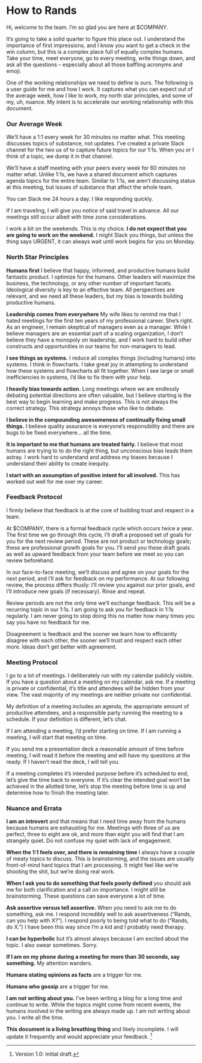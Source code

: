 # How to Rands
Hi, welcome to the team. I’m so glad you are here at $COMPANY. 

It’s going to take a solid quarter to figure this place out. I understand the importance of first impressions, and I know you want to get a check in the win column, but this is a complex place full of equally complex humans. Take your time, meet everyone, go to every meeting, write things down, and ask all the questions – especially about all those baffling acronyms and emoji.

One of the working relationships we need to define is ours. The following is a user guide for me and how I work. It captures what you can expect out of the average week, how I like to work, my north star principles, and some of my, uh, nuance. My intent is to accelerate our working relationship with this document.

### Our Average Week

We’ll have a 1:1 every week for 30 minutes no matter what. This meeting discusses topics of substance, not updates. I’ve created a private Slack channel for the two us of to capture future topics for our 1:1s. When you or I think of a topic, we dump it in that channel.

We’ll have a staff meeting with your peers every week for 60 minutes no matter what. Unlike 1:1s, we have a shared document which captures agenda topics for the entire team. Similar to 1:1s, we aren’t discussing status at this meeting, but issues of substance that affect the whole team. 

You can Slack me 24 hours a day. I like responding quickly.

If I am traveling, I will give you notice of said travel in advance. All our meetings still occur albeit with time zone considerations. 

I work a bit on the weekends. This is my choice. **I do not expect that you are going to work on the weekend.** I might Slack you things, but unless the thing says URGENT, it can always wait until work begins for you on Monday. 

### North Star Principles 

**Humans first** I believe that happy, informed, and productive humans build fantastic product. I optimize for the humans. Other leaders will maximize the business, the technology, or any other number of important facets. Ideological diversity is key to an effective team. All perspectives are relevant, and we need all these leaders, but my bias is towards building productive humans. 

**Leadership comes from everywhere** My wife likes to remind me that I hated meetings for the first ten years of my professional career. She’s right. As an engineer, I remain skeptical of managers even as a manager. While I believe managers are an essential part of a scaling organization, I don’t believe they have a monopoly on leadership, and I work hard to build other constructs and opportunities in our teams for non-managers to lead.

**I see things as systems.** I reduce all complex things (including humans) into systems. I think in flowcharts. I take great joy in attempting to understand how these systems and flowcharts all fit together. When I see large or small inefficiencies in systems, I’d like to fix them with your help.

**I heavily bias towards action.** Long meetings where we are endlessly debating potential directions are often valuable, but I believe starting is the best way to begin learning and make progress. This is not always the correct strategy. This strategy annoys those who like to debate.

**I believe in the compounding awesomeness of continually fixing small things.** I believe quality assurance is everyone’s responsibility and there are bugs to be fixed everywhere… all the time.

**It is important to me that humans are treated fairly.** I believe that most humans are trying to to do the right thing, but unconscious bias leads them astray. I work hard to understand and address my biases because I understand their ability to create inequity. 

**I start with an assumption of positive intent for all involved.** This has worked out well for me over my career. 

### Feedback Protocol

I firmly believe that feedback is at the core of building trust and respect in a team. 

At $COMPANY, there is a formal feedback cycle which occurs twice a year. The first time we go through this cycle, I’ll draft a proposed set of goals for you for the next review period. These are not product or technology goals; these are professional growth goals for you. I’ll send you these draft goals as well as upward feedback from your team before we meet so you can review beforehand.

In our face-to-face meeting, we’ll discuss and agree on your goals for the next period, and I’ll ask for feedback on my performance. At our following review, the process differs thusly: I’ll review you against our prior goals, and I’ll introduce new goals (if necessary). Rinse and repeat.

Review periods are not the only time we’ll exchange feedback. This will be a recurring topic in our 1:1s. I am going to ask you for feedback in 1:1s regularly. I am never going to stop doing this no matter how many times you say you have no feedback for me.

Disagreement is feedback and the sooner we learn how to efficiently disagree with each other, the sooner we’ll trust and respect each other more. Ideas don’t get better with agreement. 

### Meeting Protocol

I go to a lot of meetings. I deliberately run with my calendar publicly visible. If you have a question about a meeting on my calendar, ask me. If a meeting is private or confidential, it’s title and attendees will be hidden from your view. The vast majority of my meetings are neither private nor confidential.

My definition of a meeting includes an agenda, the appropriate amount of productive attendees, and a responsible party running the meeting to a schedule. If your definition is different, let’s chat.

If I am attending a meeting, I’d prefer starting on time. If I am running a meeting, I will start that meeting on time. 

If you send me a presentation deck a reasonable amount of time before meeting, I will read it before the meeting and will have my questions at the ready. If I haven’t read the deck, I will tell you.

If a meeting completes it’s intended purpose before it’s scheduled to end, let’s give the time back to everyone. If it’s clear the intended goal won’t be achieved in the allotted time, let’s stop the meeting before time is up and determine how to finish the meeting later.

### Nuance and Errata

**I am an introvert** and that means that I need time away from the humans because humans are exhausting for me. Meetings with three of us are perfect, three to eight are ok, and more than eight you will find that I am strangely quiet. Do not confuse my quiet with lack of engagement.

**When the 1:1 feels over, and there is remaining time** I always have a couple of meaty topics to discuss. This is brainstorming, and the issues are usually front-of-mind hard topics that I am processing. It might feel like we’re shooting the shit, but we’re doing real work.

**When I ask you to do something that feels poorly defined** you should ask me for both clarification and a call on importance. I might still be brainstorming. These questions can save everyone a lot of time. 

**Ask assertive versus tell assertive.** When you need to ask me to do something, ask me. I respond incredibly well to ask assertiveness (“Rands, can you help with X?”). I respond poorly to being told what to do (“Rands, do X.”) I have been this way since I’m a kid and I probably need therapy.

**I can be hyperbolic** but it’s almost always because I am excited about the topic. I also swear sometimes. Sorry.

**If I am on my phone during a meeting for more than 30 seconds, say something.** My attention wanders. 

**Humans stating opinions as facts** are a trigger for me. 

**Humans who gossip** are a trigger for me.

**I am not writing about you.** I’ve been writing a blog for a long time and continue to write. While the topics might come from recent events, the humans involved in the writing are always made up. I am not writing about you. I write all the time.

**This document is a living breathing thing** and likely incomplete. I will update it frequently and would appreciate your feedback. [^1]

[^1]: Version 1.0: Initial draft.


